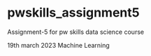 # pwskills_assignment5
Assignment-5 for pw skills data science course

19th march 2023 Machine Learning
